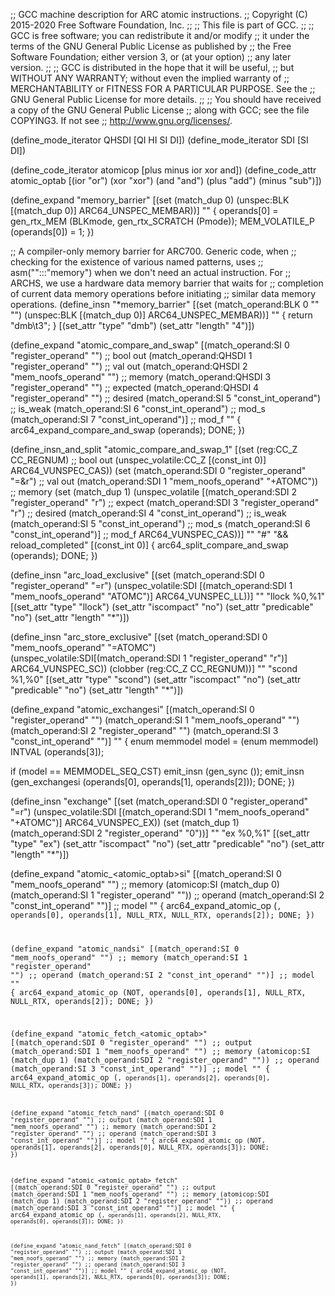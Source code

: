 ;; GCC machine description for ARC atomic instructions.
;; Copyright (C) 2015-2020 Free Software Foundation, Inc.
;;
;; This file is part of GCC.
;;
;; GCC is free software; you can redistribute it and/or modify
;; it under the terms of the GNU General Public License as published by
;; the Free Software Foundation; either version 3, or (at your option)
;; any later version.
;;
;; GCC is distributed in the hope that it will be useful,
;; but WITHOUT ANY WARRANTY; without even the implied warranty of
;; MERCHANTABILITY or FITNESS FOR A PARTICULAR PURPOSE.  See the
;; GNU General Public License for more details.
;;
;; You should have received a copy of the GNU General Public License
;; along with GCC; see the file COPYING3.  If not see
;; <http://www.gnu.org/licenses/>.

(define_mode_iterator QHSDI [QI HI SI DI])
(define_mode_iterator SDI [SI DI])

(define_code_iterator atomicop [plus minus ior xor and])
(define_code_attr atomic_optab
  [(ior "or") (xor "xor") (and "and") (plus "add") (minus "sub")])

(define_expand "memory_barrier"
  [(set (match_dup 0)
	(unspec:BLK [(match_dup 0)] ARC64_UNSPEC_MEMBAR))]
  ""
{
  operands[0] = gen_rtx_MEM (BLKmode, gen_rtx_SCRATCH (Pmode));
  MEM_VOLATILE_P (operands[0]) = 1;
})

;; A compiler-only memory barrier for ARC700.  Generic code, when
;; checking for the existence of various named patterns, uses
;; asm("":::"memory") when we don't need an actual instruction.  For
;; ARCHS, we use a hardware data memory barrier that waits for
;; completion of current data memory operations before initiating
;; similar data memory operations.
(define_insn "*memory_barrier"
  [(set (match_operand:BLK 0 "" "")
	(unspec:BLK [(match_dup 0)] ARC64_UNSPEC_MEMBAR))]
  ""
  {
       return "dmb\\t3";
  }
  [(set_attr "type" "dmb")
   (set_attr "length" "4")])

(define_expand "atomic_compare_and_swap<mode>"
  [(match_operand:SI 0 "register_operand" "")		;; bool out
   (match_operand:QHSDI 1 "register_operand" "")	;; val out
   (match_operand:QHSDI 2 "mem_noofs_operand" "")	;; memory
   (match_operand:QHSDI 3 "register_operand" "")	;; expected
   (match_operand:QHSDI 4 "register_operand" "")	;; desired
   (match_operand:SI 5 "const_int_operand")		;; is_weak
   (match_operand:SI 6 "const_int_operand")		;; mod_s
   (match_operand:SI 7 "const_int_operand")]		;; mod_f
  ""
{
  arc64_expand_compare_and_swap (operands);
  DONE;
})

(define_insn_and_split "atomic_compare_and_swap<mode>_1"
  [(set (reg:CC_Z CC_REGNUM)					;; bool out
	(unspec_volatile:CC_Z [(const_int 0)] ARC64_VUNSPEC_CAS))
   (set (match_operand:SDI 0 "register_operand"      "=&r")		;; val out
	(match_operand:SDI 1 "mem_noofs_operand"      "+ATOMC"))	;; memory
   (set (match_dup 1)
	(unspec_volatile
	  [(match_operand:SDI 2 "register_operand"     "r") ;; expect
	   (match_operand:SDI 3 "register_operand"     "r") ;; desired
	   (match_operand:SI 4 "const_int_operand")	;; is_weak
	   (match_operand:SI 5 "const_int_operand")	;; mod_s
	   (match_operand:SI 6 "const_int_operand")]	;; mod_f
	  ARC64_VUNSPEC_CAS))]
  ""
  "#"
  "&& reload_completed"
  [(const_int 0)]
  {
    arc64_split_compare_and_swap (operands);
    DONE;
  })

(define_insn "arc_load_exclusive<mode>"
  [(set (match_operand:SDI 0 "register_operand" "=r")
	(unspec_volatile:SDI
	  [(match_operand:SDI 1 "mem_noofs_operand" "ATOMC")]
	  ARC64_VUNSPEC_LL))]
  ""
  "llock<mcctab> %0,%1"
  [(set_attr "type" "llock")
   (set_attr "iscompact" "no")
   (set_attr "predicable" "no")
   (set_attr "length" "*")])

(define_insn "arc_store_exclusive<mode>"
  [(set (match_operand:SDI 0 "mem_noofs_operand"     "=ATOMC")
	(unspec_volatile:SDI[(match_operand:SDI 1 "register_operand" "r")]
			   ARC64_VUNSPEC_SC))
   (clobber (reg:CC_Z CC_REGNUM))]
  ""
  "scond<mcctab> %1,%0"
  [(set_attr "type" "scond")
   (set_attr "iscompact" "no")
   (set_attr "predicable" "no")
   (set_attr "length" "*")])

(define_expand "atomic_exchangesi"
  [(match_operand:SI 0 "register_operand" "")
   (match_operand:SI 1 "mem_noofs_operand" "")
   (match_operand:SI 2 "register_operand" "")
   (match_operand:SI 3 "const_int_operand" "")]
  ""
{
  enum memmodel model = (enum memmodel) INTVAL (operands[3]);

  if (model == MEMMODEL_SEQ_CST)
    emit_insn (gen_sync ());
  emit_insn (gen_exchangesi (operands[0], operands[1], operands[2]));
  DONE;
})

(define_insn "exchange<mode>"
  [(set (match_operand:SDI 0 "register_operand" "=r")
	(unspec_volatile:SDI [(match_operand:SDI 1 "mem_noofs_operand" "+ATOMC")]
			    ARC64_VUNSPEC_EX))
   (set (match_dup 1)
	(match_operand:SDI 2 "register_operand" "0"))]
  ""
  "ex<mcctab> %0,%1"
  [(set_attr "type" "ex")
   (set_attr "iscompact" "no")
   (set_attr "predicable" "no")
   (set_attr "length" "*")])

(define_expand "atomic_<atomic_optab>si"
  [(match_operand:SI 0 "mem_noofs_operand" "")  ;; memory
   (atomicop:SI (match_dup 0)
		(match_operand:SI 1 "register_operand" "")) ;; operand
   (match_operand:SI 2 "const_int_operand" "")] ;; model
  ""
{
  arc64_expand_atomic_op (<CODE>, operands[0], operands[1],
				NULL_RTX, NULL_RTX, operands[2]);
  DONE;
})

(define_expand "atomic_nandsi"
  [(match_operand:SI 0 "mem_noofs_operand" "")	;; memory
   (match_operand:SI 1 "register_operand" "")	;; operand
   (match_operand:SI 2 "const_int_operand" "")]	;; model
  ""
{
 arc64_expand_atomic_op (NOT, operands[0], operands[1],
			    NULL_RTX, NULL_RTX, operands[2]);
 DONE;
})

(define_expand "atomic_fetch_<atomic_optab><mode>"
  [(match_operand:SDI 0 "register_operand" "")	;; output
   (match_operand:SDI 1 "mem_noofs_operand" "")	;; memory
   (atomicop:SI (match_dup 1)
		(match_operand:SDI 2 "register_operand" "")) ;; operand
   (match_operand:SI 3 "const_int_operand" "")]	;; model
  ""
{
  arc64_expand_atomic_op (<CODE>, operands[1], operands[2],
				operands[0], NULL_RTX, operands[3]);
  DONE;
})

(define_expand "atomic_fetch_nand<mode>"
  [(match_operand:SDI 0 "register_operand" "")	;; output
   (match_operand:SDI 1 "mem_noofs_operand" "")	;; memory
   (match_operand:SDI 2 "register_operand" "")	;; operand
   (match_operand:SDI 3 "const_int_operand" "")]	;; model
  ""
{
  arc64_expand_atomic_op (NOT, operands[1], operands[2],
			     operands[0], NULL_RTX, operands[3]);
  DONE;
})

(define_expand "atomic_<atomic_optab>_fetch<mode>"
  [(match_operand:SDI 0 "register_operand" "")	;; output
   (match_operand:SDI 1 "mem_noofs_operand" "")	;; memory
   (atomicop:SDI (match_dup 1)
		(match_operand:SDI 2 "register_operand" "")) ;; operand
   (match_operand:SDI 3 "const_int_operand" "")]	;; model
  ""
{
  arc64_expand_atomic_op (<CODE>, operands[1], operands[2],
				NULL_RTX, operands[0], operands[3]);
  DONE;
})

(define_expand "atomic_nand_fetch<mode>"
  [(match_operand:SDI 0 "register_operand" "")		;; output
   (match_operand:SDI 1 "mem_noofs_operand" "")		;; memory
   (match_operand:SDI 2 "register_operand" "")		;; operand
   (match_operand:SDI 3 "const_int_operand" "")]	;; model
  ""
{
  arc64_expand_atomic_op (NOT, operands[1], operands[2],
			     NULL_RTX, operands[0], operands[3]);
  DONE;
})

